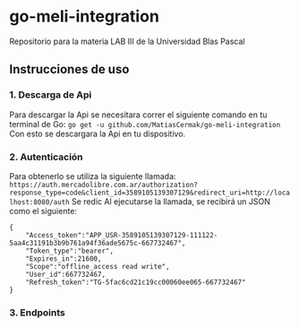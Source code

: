 # go-meli-integration
Repositorio para la materia LAB III de la Universidad Blas Pascal
## Instrucciones de uso
### 1. Descarga de Api
Para descargar la Api se necesitara correr el siguiente comando en tu terminal de Go:
`go get -u github.com/MatiasCermak/go-meli-integration`
Con esto se descargara la Api en tu dispositivo.
### 2.  Autenticación
Para obtenerlo se utiliza la siguiente llamada:
`https://auth.mercadolibre.com.ar/authorization?response_type=code&client_id=3589105139307129&redirect_uri=http://localhost:8080/auth`
Se redic
Al ejecutarse la llamada, se recibirá un JSON  como el siguiente:

``` [JSON] 
{
	"Access_token":"APP_USR-3589105139307129-111122-5aa4c31191b3b9b761a94f36ade5675c-667732467",
	"Token_type":"bearer",
	"Expires_in":21600,
	"Scope":"offline_access read write",
	"User_id":667732467,
	"Refresh_token":"TG-5fac6cd21c19cc00060ee065-667732467"
}
```

### 3. Endpoints


<!--stackedit_data:
eyJoaXN0b3J5IjpbLTEzOTUzODI3NTEsMjAxMTI4NzI1MCwyNT
k4NzUwMDddfQ==
-->
